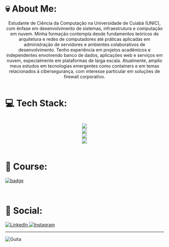 # 💀 About Me:
<!--![](https://github-readme-stats.vercel.app/api?username=duarteHiago&theme=tokyonight&hide_border=true&include_all_commits=true&count_private=false)
-->
<div align="center">
   Estudante de Ciência da Computação na Universidade de Cuiabá (UNIC), com ênfase em desenvolvimento de sistemas, infraestrutura e computação em nuvem. Minha formação contempla desde fundamentos teóricos de arquitetura e redes de computadores até práticas aplicadas em administração de servidores e ambientes colaborativos de desenvolvimento. Tenho experiência em projetos acadêmicos e independentes envolvendo banco de dados, aplicações web e serviços em nuvem, especialmente em plataformas de larga escala. Atualmente, amplio meus estudos em tecnologias emergentes como containers e em temas relacionados à cibersegurança, com interesse particular em soluções de firewall corporativo.
</div>

<br/>

# 💻 Tech Stack:
<br/>
<div align="center">
  <img src="https://skillicons.dev/icons?i=html,js,dotnet,php" />
  <br/>
  <img src="https://skillicons.dev/icons?i=cs,react,nodejs,mysql" />
  <br/>
  <img src="https://skillicons.dev/icons?i=git,github,linux,arch" />
  <br/>
  <img src="https://skillicons.dev/icons?i=aws,docker,kali,raspberrypi" />
</div>

<br/>

# 📖 Course:
<div align="left">
   
[![badge](https://github-readme-educational-badge.vercel.app/en/badge?name=UNIC%20-%20Universidade%20de%20Cuiab%C3%A1&course=Computer%20Science&degree=Bachelor&progress=50%25&img=https://upload.wikimedia.org/wikipedia/pt/thumb/5/5b/UNIC_logo.png/800px-UNIC_logo.png)](https://github.com/Glauedson/github-readme-educational-badge)

</div>
<br/>

# 💬 Social:
<p align="left">
  <a href="https://www.linkedin.com/in/hiago-duarte-8bb1ab1b0/" target="_blank">
    <img src="https://img.shields.io/badge/LinkedIn-000000?style=for-the-badge&logo=linkedin&logoColor=white" alt="LinkedIn"/>
  </a>
  <a href="https://www.instagram.com/n.society_/?next=%2F" target="_blank">
    <img src
="https://img.shields.io/badge/Instagram-000000?style=for-the-badge&logo=instagram&logoColor=white" alt="Instagram"/>
  </a>
</p>

***
 
![Guita](https://media1.giphy.com/media/v1.Y2lkPTc5MGI3NjExbTM2OWF6YW5lYmYxenI3eHNkYm4yZTRkN3k4eXR5YzE0ZHcyOWluMSZlcD12MV9pbnRlcm5hbF9naWZfYnlfaWQmY3Q9Zw/E8eH9Gxd4DAOqdufXD/giphy.gif)
<!-- Proudly created with GPRM ( https://gprm.itsvg.in ) -->
